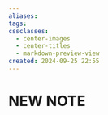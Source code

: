 ```yaml
---
aliases: 
tags: 
cssclasses:
  - center-images
  - center-titles
  - markdown-preview-view
created: 2024-09-25 22:55
---
```






# NEW NOTE
